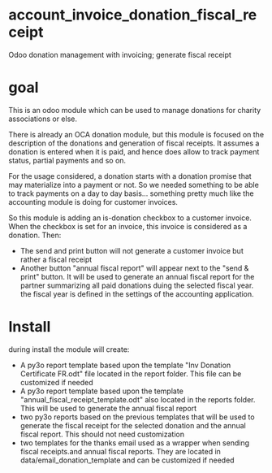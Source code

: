 # account_invoice_donation_fiscal_receipt
Odoo donation management with invoicing; generate fiscal receipt
# goal

This is an odoo module which can be used to manage donations for charity associations or else.

There is already an OCA donation module, but  this module is focused on the description of the donations and generation of fiscal receipts. It assumes a donation is entered when it is paid, and hence does allow to track payment status, partial payments and so on.

For the usage considered, a donation starts with a donation promise that may materialize into a payment or not. So we  needed something to be able to track payments on a day to day basis... something pretty much like the accounting module is doing for customer invoices. 

So this module is adding an is-donation checkbox to a customer invoice. When the checkbox is set for an invoice, this invoice is considered as a donation. Then:
- The send and print button will not generate a customer invoice but rather a fiscal receipt
- Another button "annual fiscal report" will appear next to the "send & print" button. It will be used to generate an annual fiscal report for the partner summarizing all paid donations duing the selected fiscal year. the fiscal year  is defined in the settings of the accounting application.

# Install
during install the module will create:

- A py3o report template based upon the template "Inv Donation Certificate FR.odt"  file located in the report folder. This file can  be customized if needed
- A py3o report template based upon the template "annual_fiscal_receipt_template.odt" also located in the reports folder. This will be used to generate the annual fiscal report
- two  py3o reports based on the previous templates that will be used to generate the fiscal receipt for the selected donation and the annual fiscal report. This should not need customization
- two  templates for the thanks email used as a wrapper when sending fiscal receipts.and annual fiscal reports. They are  located in data/email_donation_template and can be customized if needed
